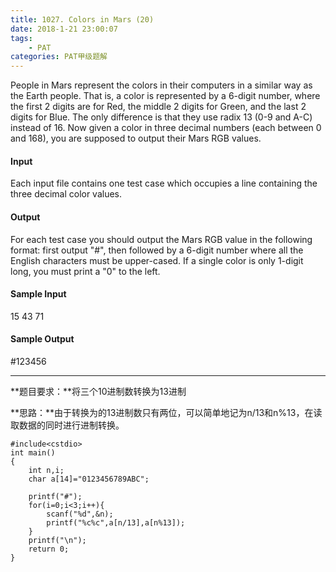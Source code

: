 ```yaml
---
title: 1027. Colors in Mars (20)
date: 2018-1-21 23:00:07
tags: 
	- PAT
categories: PAT甲级题解
---
```


People in Mars represent the colors in their computers in a similar way as the Earth people. That is, a color is represented by a 6-digit number, where the first 2 digits are for Red, the middle 2 digits for Green, and the last 2 digits for Blue. The only difference is that they use radix 13 (0-9 and A-C) instead of 16. Now given a color in three decimal numbers (each between 0 and 168), you are supposed to output their Mars RGB values.

#### Input

Each input file contains one test case which occupies a line containing the three decimal color values.

#### Output

For each test case you should output the Mars RGB value in the following format: first output "#", then followed by a 6-digit number where all the English characters must be upper-cased. If a single color is only 1-digit long, you must print a "0" to the left.

#### Sample Input
15 43 71
#### Sample Output
#123456

***
**题目要求：**将三个10进制数转换为13进制

**思路：**由于转换为的13进制数只有两位，可以简单地记为n/13和n%13，在读取数据的同时进行进制转换。

```
#include<cstdio>
int main()
{
    int n,i;
    char a[14]="0123456789ABC";

    printf("#");
    for(i=0;i<3;i++){
        scanf("%d",&n);
        printf("%c%c",a[n/13],a[n%13]);  
    }
    printf("\n");
    return 0;
}
```